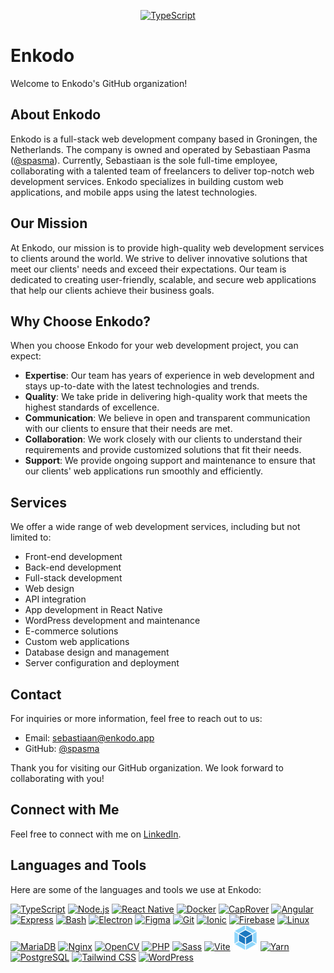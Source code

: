 <p align="center">
  <a href="https://enkodo.app/" target="_blank" rel="noreferrer"><img src="https://enkodo.app/img/enkodo512.png" alt="TypeScript" width="200"/></a>
</p>

# Enkodo

Welcome to Enkodo's GitHub organization!

## About Enkodo

Enkodo is a full-stack web development company based in Groningen, the Netherlands. The company is owned and operated by Sebastiaan Pasma ([@spasma](https://github.com/spasma)). Currently, Sebastiaan is the sole full-time employee, collaborating with a talented team of freelancers to deliver top-notch web development services. Enkodo specializes in building custom web applications, and mobile apps using the latest technologies.

## Our Mission

At Enkodo, our mission is to provide high-quality web development services to clients around the world. We strive to deliver innovative solutions that meet our clients' needs and exceed their expectations. Our team is dedicated to creating user-friendly, scalable, and secure web applications that help our clients achieve their business goals.

## Why Choose Enkodo?

When you choose Enkodo for your web development project, you can expect:

- **Expertise**: Our team has years of experience in web development and stays up-to-date with the latest technologies and trends.
- **Quality**: We take pride in delivering high-quality work that meets the highest standards of excellence.
- **Communication**: We believe in open and transparent communication with our clients to ensure that their needs are met.
- **Collaboration**: We work closely with our clients to understand their requirements and provide customized solutions that fit their needs.
- **Support**: We provide ongoing support and maintenance to ensure that our clients' web applications run smoothly and efficiently.

## Services

We offer a wide range of web development services, including but not limited to:

- Front-end development
- Back-end development
- Full-stack development
- Web design
- API integration
- App development in React Native
- WordPress development and maintenance
- E-commerce solutions
- Custom web applications
- Database design and management
- Server configuration and deployment

## Contact

For inquiries or more information, feel free to reach out to us:

- Email: [sebastiaan@enkodo.app](mailto:sebastiaan@enkodo.app)
- GitHub: [@spasma](https://github.com/spasma)

Thank you for visiting our GitHub organization. We look forward to collaborating with you!

## Connect with Me

Feel free to connect with me on [LinkedIn](https://www.linkedin.com/in/sebastiaanpasma).

## Languages and Tools

Here are some of the languages and tools we use at Enkodo:

<p align="left">
<a href="https://www.typescriptlang.org/" target="_blank" rel="noreferrer"><img src="https://cdn.jsdelivr.net/gh/devicons/devicon@latest/icons/typescript/typescript-original.svg" alt="TypeScript" width="40" height="40"/></a> <a href="https://nodejs.org" target="_blank" rel="noreferrer"><img src="https://cdn.jsdelivr.net/gh/devicons/devicon@latest/icons/nodejs/nodejs-original.svg" alt="Node.js" width="40" height="40"/></a> <a href="https://reactnative.dev/" target="_blank" rel="noreferrer"><img src="https://cdn.jsdelivr.net/gh/devicons/devicon@latest/icons/react/react-original.svg" alt="React Native" width="40" height="40"/></a> <a href="https://www.docker.com/" target="_blank" rel="noreferrer"><img src="https://cdn.jsdelivr.net/gh/devicons/devicon@latest/icons/docker/docker-original.svg" alt="Docker" width="40" height="40"/></a> <a href="https://caprover.com/" target="_blank" rel="noreferrer"><img src="https://caprover.com/img/logo.png" alt="CapRover" width="40" height="40"/></a> <a href="https://angular.io" target="_blank" rel="noreferrer"><img src="https://cdn.jsdelivr.net/gh/devicons/devicon@latest/icons/angular/angular-original.svg" alt="Angular" width="40" height="40"/></a> <a href="https://expressjs.com" target="_blank" rel="noreferrer"><img src="https://cdn.jsdelivr.net/gh/devicons/devicon@latest/icons/express/express-original.svg" alt="Express" width="40" height="40"/></a> <a href="https://www.gnu.org/software/bash/" target="_blank" rel="noreferrer"><img src="https://cdn.jsdelivr.net/gh/devicons/devicon@latest/icons/bash/bash-original.svg" alt="Bash" width="40" height="40"/></a> <a href="https://www.electronjs.org" target="_blank" rel="noreferrer"><img src="https://cdn.jsdelivr.net/gh/devicons/devicon@latest/icons/electron/electron-original.svg" alt="Electron" width="40" height="40"/></a> <a href="https://www.figma.com/" target="_blank" rel="noreferrer"><img src="https://cdn.jsdelivr.net/gh/devicons/devicon@latest/icons/figma/figma-original.svg" alt="Figma" width="40" height="40"/></a> <a href="https://git-scm.com/" target="_blank" rel="noreferrer"><img src="https://cdn.jsdelivr.net/gh/devicons/devicon@latest/icons/git/git-original.svg" alt="Git" width="40" height="40"/></a> <a href="https://ionicframework.com" target="_blank" rel="noreferrer"><img src="https://cdn.jsdelivr.net/gh/devicons/devicon@latest/icons/ionic/ionic-original.svg" alt="Ionic" width="40" height="40"/></a> <a href="https://firebase.google.com/" target="_blank" rel="noreferrer"><img src="https://cdn.jsdelivr.net/gh/devicons/devicon@latest/icons/firebase/firebase-original.svg" alt="Firebase" width="40" height="40"/></a> <a href="https://www.linux.org/" target="_blank" rel="noreferrer"><img src="https://cdn.jsdelivr.net/gh/devicons/devicon@latest/icons/linux/linux-original.svg" alt="Linux" width="40" height="40"/></a> <a href="https://mariadb.org/" target="_blank" rel="noreferrer"><img src="https://cdn.jsdelivr.net/gh/devicons/devicon@latest/icons/mariadb/mariadb-original-wordmark.svg" alt="MariaDB" width="40" height="40"/></a> <a href="https://www.nginx.com" target="_blank" rel="noreferrer"><img src="https://cdn.jsdelivr.net/gh/devicons/devicon@latest/icons/nginx/nginx-original.svg" alt="Nginx" width="40" height="40"/></a> <a href="https://opencv.org/" target="_blank" rel="noreferrer"><img src="https://cdn.jsdelivr.net/gh/devicons/devicon@latest/icons/opencv/opencv-original.svg" alt="OpenCV" width="40" height="40"/></a> <a href="https://www.php.net" target="_blank" rel="noreferrer"><img src="https://cdn.jsdelivr.net/gh/devicons/devicon@latest/icons/php/php-original.svg" alt="PHP" width="40" height="40"/></a> <a href="https://sass-lang.com" target="_blank" rel="noreferrer"><img src="https://cdn.jsdelivr.net/gh/devicons/devicon@latest/icons/sass/sass-original.svg" alt="Sass" width="40" height="40"/></a> <a href="https://vitejs.dev" target="_blank" rel="noreferrer"><img src="https://cdn.jsdelivr.net/gh/devicons/devicon@latest/icons/vite/vite-original.svg" alt="Vite" width="40" height="40"/></a> <a href="https://webpack.js.org" target="_blank" rel="noreferrer"><img src="https://raw.githubusercontent.com/devicons/devicon/d00d0969292a6569d45b06d3f350f463a0107b0d/icons/webpack/webpack-original.svg" alt="Webpack" width="40" height="40"/></a> <a href="https://yarnpkg.com" target="_blank" rel="noreferrer"><img src="https://cdn.jsdelivr.net/gh/devicons/devicon@latest/icons/yarn/yarn-original.svg" alt="Yarn" width="40" height="40"/></a> <a href="https://www.postgresql.org" target="_blank" rel="noreferrer"><img src="https://cdn.jsdelivr.net/gh/devicons/devicon@latest/icons/postgresql/postgresql-original.svg" alt="PostgreSQL" width="40" height="40"/></a> <a href="https://tailwindcss.com" target="_blank" rel="noreferrer"><img src="https://cdn.jsdelivr.net/gh/devicons/devicon@latest/icons/tailwindcss/tailwindcss-original.svg" alt="Tailwind CSS" width="40" height="40"/></a> <a href="https://wordpress.org" target="_blank" rel="noreferrer"><img src="https://cdn.jsdelivr.net/gh/devicons/devicon@latest/icons/wordpress/wordpress-plain.svg" alt="WordPress" width="40" height="40"/></a> </p>
